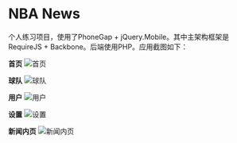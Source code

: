 NBA News
====================

个人练习项目，使用了PhoneGap + jQuery.Mobile。其中主架构框架是RequireJS + Backbone。后端使用PHP。应用截图如下：

**首页**
![首页](https://github.com/andy-li/nba/assets/pic/home.jpg)

**球队**
![球队](https://github.com/andy-li/nba/assets/pic/team.jpg)

**用户**
![用户](https://github.com/andy-li/nba/assets/pic/user.jpg)

**设置**
![设置](https://github.com/andy-li/nba/assets/pic/settings.jpg)

**新闻内页**
![新闻内页](https://github.com/andy-li/nba/assets/pic/news.jpg)

